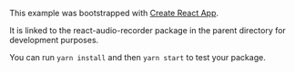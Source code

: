 This example was bootstrapped with [Create React App](https://github.com/facebook/create-react-app).

It is linked to the react-audio-recorder package in the parent directory for development purposes.

You can run `yarn install` and then `yarn start` to test your package.
